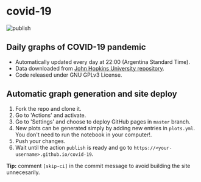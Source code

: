 # covid-19

![publish](https://github.com/epassaro/covid-19/workflows/publish/badge.svg)

## Daily graphs of COVID-19 pandemic

- Automatically updated every day at 22:00 (Argentina Standard Time).
- Data downloaded from [John Hopkins University repository](https://github.com/CSSEGISandData/COVID-19).
- Code released under GNU GPLv3 License.

## Automatic graph generation and site deploy

1. Fork the repo and clone it.
2. Go to 'Actions' and activate. 
3. Go to 'Settings' and choose to deploy GitHub pages in `master` branch.
4. New plots can be generated simply by adding new entries in `plots.yml`. You don't need to run the notebook in your computer!.
5. Push your changes.
6. Wait until the action `publish` is ready and go to `https://<your-username>.github.io/covid-19`.

**Tip:** comment `[skip-ci]` in the commit message to avoid building the site unnecesarily.
